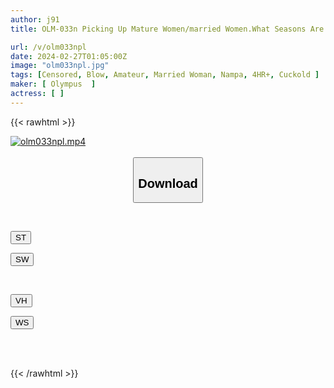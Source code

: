 ```yaml
---
author: j91
title: OLM-033n Picking Up Mature Women/married Women.What Seasons Are SP, Summer, Autumn, And Winter To Get Excited And Lewd? !

url: /v/olm033npl
date: 2024-02-27T01:05:00Z
image: "olm033npl.jpg"
tags: [Censored, Blow, Amateur, Married Woman, Nampa, 4HR+, Cuckold	]
maker: [ Olympus  ]
actress: [ ]
---
```



{{< rawhtml >}}

<div class="video" data-videoid="ewVZA1L4kBsw4Y">
    <a href="javascript:;">
        <img src="/v/olm033npl/olm033npl.jpg" width="WIDTH" height="HEIGHT" alt="olm033npl.mp4" loading="lazy">
    </a>
</div>

<script type="text/javascript" src="https://j91.asia/asset/on-demand-st.js"></script>

<br>
  <link rel="stylesheet" href="https://j91.asia/asset/bs5.css">
  
  <center>
  <button class="btn btn-primary" type="button" data-bs-toggle="collapse" data-bs-target=".multi-collapse" aria-expanded="false" aria-controls="multiCollapseExample1 multiCollapseExample2"><h2>Download</h2></button></center>
</p>
<div class="row">
  <div class="col">
    <div class="collapse multi-collapse" id="multiCollapseExample1">
      <div class="card card-body">
	      	      <br>
<div class="buttons">  
<p><a href="https://streamtape.to/v/ewVZA1L4kBsw4Y" target="_blank"><button class="btn-hover color-3"><i class="fa fa-download"></i> ST</button></a></p>
<p><a href="https://cdnwish.com/sizt0lbsdu5i" target="_blank"><button class="btn-hover color-2"><i class="fa fa-download"></i> SW</button></a></p></div>
    </div>
  </div>
</div>
  <div class="col">
    <div class="collapse multi-collapse" id="multiCollapseExample2">
      <div class="card card-body">
	      <br>
<div class="buttons">
<p><a href="https://vidhidepro.com/f/jqntrfft3vjn"><button class="btn-hover color-9"><i class="fa fa-download"></i> VH</button></a></p>
<p><a href="https://wolfstream.tv/lxbpd71wbne8"><button class="btn-hover color-8"><i class="fa fa-download"></i> WS</button></a></p></div>
<br><br>
      </div>
    </div>
  </div>
</div>

{{< /rawhtml >}}